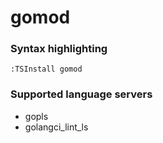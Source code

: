 # gomod
<!--- THIS DOCUMENT IS AUTOMATICALLY GENERATED, DON'T EDIT IT -->

### Syntax highlighting

```vim
:TSInstall gomod
```

### Supported language servers

- gopls
- golangci_lint_ls

